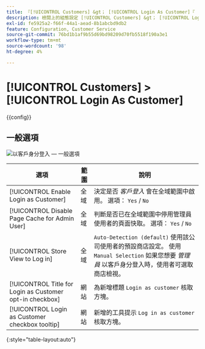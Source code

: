 ```yaml
---
title: 『[!UICONTROL Customers] &gt； [!UICONTROL Login As Customer]『
description: 檢閱上的組態設定 [!UICONTROL Customers] &gt； [!UICONTROL Login As Customer] 商務管理員頁面。
exl-id: fe5925a2-f66f-44a1-aead-8b1abcbd9db2
feature: Configuration, Customer Service
source-git-commit: 76bd1b1af9b55d69bd98209d70fb5518f190a3e1
workflow-type: tm+mt
source-wordcount: '98'
ht-degree: 4%

---
```


# [!UICONTROL Customers] > [!UICONTROL Login As Customer]

{{config}}

## 一般選項

![以客戶身分登入 — 一般選項](./assets/login-as-customer.png)<!-- zoom -->

<!-- [Login As Customer - General Options](https://docs.magento.com/user-guide/customers/login-as-customer.html#enable-the-feature) -->

| 選項 | [範圍](../../getting-started/websites-stores-views.md#scope-settings) | 說明 |
|-- | -- | -- |
| [!UICONTROL Enable Login as Customer] | 全域 | 決定是否 _客戶登入_ 會在全域範圍中啟用。 選項： `Yes` / `No` |
| [!UICONTROL Disable Page Cache for Admin User] | 全域 | 判斷是否已在全域範圍中停用管理員使用者的頁面快取。 選項： `Yes` / `No` |
| [!UICONTROL Store View to Log in] | 全域 | `Auto-Detection (default)` 使用該公司使用者的預設商店設定。 使用 `Manual Selection` 如果您想要 _管理員_ 以客戶身分登入時，使用者可選取商店檢視。 |
| [!UICONTROL Title for Login as Customer opt-in checkbox] | 網站 | 為新增標題 `Login as customer` 核取方塊。 |
| [!UICONTROL Login as Customer checkbox tooltip] | 網站 | 新增的工具提示 `Log in as customer` 核取方塊。 |

{:style=&quot;table-layout:auto&quot;}
